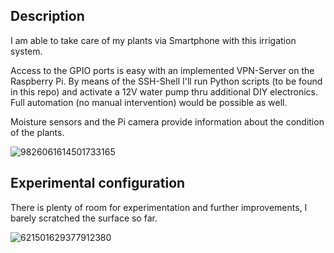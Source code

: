 ## Description

I am able to take care of my plants via Smartphone with this irrigation system.

Access to the GPIO ports is easy with an implemented VPN-Server on the Raspberry Pi. By means of the SSH-Shell I'll run Python scripts (to be found in this repo) and activate a 12V water pump thru additional DIY electronics. Full automation (no manual intervention) would be possible as well.

Moisture sensors and the Pi camera provide information about the condition of the plants.

![9826061614501733165](https://github.com/Florian-Wilhelm/Raspberry-Pi/assets/77980708/322fb2e7-6f49-4acf-b82c-f94dcbb98e05)

## Experimental configuration

There is plenty of room for experimentation and further improvements, I barely scratched the surface so far.

![621501629377912380](https://github.com/Florian-Wilhelm/Raspberry-Pi/assets/77980708/1d596144-0e1f-40a7-9450-8e9f04e3fa9d)
